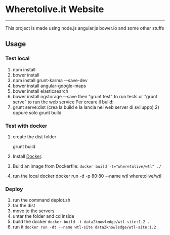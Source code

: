 # Wheretolive.it Website
-------------------------

This project is made using node.js angular.js bower.io and some other stuffs

## Usage

### Test local

1. npm install
2. bower install
3. npm install grunt-karma --save-dev
4. bower install angular-google-maps
5. bower install elasticsearch
6. bower install ngstorage --save then "grunt test" to run tests or "grunt serve" to run the web service Per creare il build:
7. grunt serve:dist (crea la build e la lancia nel web server di sviluppo) 2) oppure solo grunt build

### Test with docker

1. create the dist folder

    grunt build

2. Install [Docker](https://www.docker.com/).

3. Build an image from Dockerfile: `docker build -t="wheretolive/wtl" ./`

3. run the local docker
  docker run -d -p 80:80 --name wtl wheretolive/wtl


### Deploy

1. run the command deplot.sh
2. tar the dist
3. move to the servers
4. untar the folder and cd inside
5. build the docker `docker build -t data2knowledge/wtl-site:1.2 .`
6. run it `docker run -dt --name wtl-site data2knowledge/wtl-site:1.2`
